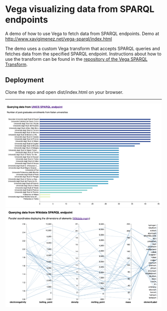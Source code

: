 # Vega visualizing data from SPARQL endpoints

A demo of how to use Vega to fetch data from SPARQL endpoints. Demo at http://www.xavigimenez.net/vega-sparql/index.html

The demo uses a custom Vega transform that accepts SPARQL queries and fetches data from the specified SPARQL endpoint. Instructions about how to use the transform can be found in the [repository of the Vega SPARQL Transform](https://github.com/XavierGimenez/vega-transform-sparql).

## Deployment
Clone the repo and open dist/index.html on your browser.

---

![Demo img1](https://raw.githubusercontent.com/XavierGimenez/vega-transform-sparql-demo/master/img/unics.png)
![Demo img2](https://raw.githubusercontent.com/XavierGimenez/vega-transform-sparql-demo/master/img/wikidata.png)